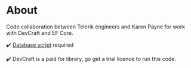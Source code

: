 ﻿# About

Code collaboration between Telerik engineers and Karen Payne for work with DevCraft and EF Core.

:heavy_check_mark: [Database script](https://github.com/karenpayneoregon/class-data-scripts/blob/master/north2020.sql) required

:heavy_check_mark: DevCraft is a paid for library, go get a trial licence to run this code.

